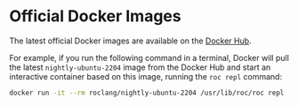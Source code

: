 # Official Docker Images

The latest official Docker images are available on the [Docker Hub](https://hub.docker.com/u/roclang).

For example, if you run the following command in a terminal, Docker will pull the latest `nightly-ubuntu-2204` image from the Docker Hub and start an interactive container based on this image, running the `roc repl` command:

```bash
docker run -it --rm roclang/nightly-ubuntu-2204 /usr/lib/roc/roc repl
```
